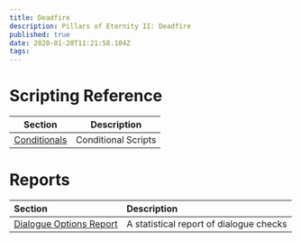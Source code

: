 ```yaml
---
title: Deadfire
description: Pillars of Eternity II: Deadfire
published: true
date: 2020-01-20T11:21:58.104Z
tags: 
---
```


# Scripting Reference

Section | Description
--- | ---
[Conditionals](/deadfire/conditionals) | Conditional Scripts

# Reports

Section | Description
:--- | :---
[Dialogue Options Report](/deadfire/dialogue-options) | A statistical report of dialogue checks

